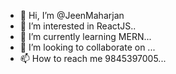 - 👋 Hi, I’m @JeenMaharjan
- 👀 I’m interested in ReactJS..
- 🌱 I’m currently learning MERN...
- 💞️ I’m looking to collaborate on ...
- 📫 How to reach me 9845397005...

<!---
JeenMaharjan/JeenMaharjan is a ✨ special ✨ repository because its `README.md` (this file) appears on your GitHub profile.
You can click the Preview link to take a look at your changes.
--->
